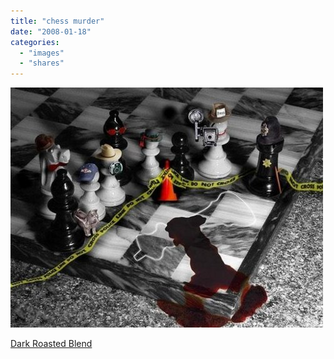 ```yaml
---
title: "chess murder"
date: "2008-01-18"
categories: 
  - "images"
  - "shares"
---
```


![Dark Roasted Blend: Worship the Machine](images/4wnP83SaF4c7o9v2TAtRoDCs_500.jpg)

[Dark Roasted Blend](http://www.darkroastedblend.com/2008/01/worship-machine.html)
